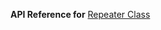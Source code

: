 
**API Reference for** [Repeater Class](https://docs.nativescript.org/api-reference/classes/_ui_repeater_.repeater)

